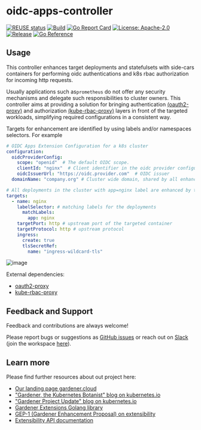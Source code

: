 # oidc-apps-controller

[![REUSE status](https://api.reuse.software/badge/github.com/gardener/oidc-apps-controller)](https://api.reuse.software/info/github.com/gardener/oidc-apps-controller)
[![Build](https://github.com/gardener/oidc-apps-controller/actions/workflows/non-release.yaml/badge.svg)](https://github.com/gardener/oidc-apps-controller/actions/workflows/non-release.yaml)
[![Go Report Card](https://goreportcard.com/badge/github.com/gardener/oidc-apps-controller)](https://goreportcard.com/report/github.com/gardener/oidc-apps-controller)
[![License: Apache-2.0](https://img.shields.io/badge/License-Apache--2.0-blue.svg)](LICENSE) [![Release](https://img.shields.io/github/v/release/gardener/oidc-apps-controller.svg?style=flat)](https://github.com/gardener/oidc-apps-controller) [![Go Reference](https://pkg.go.dev/badge/github.com/gardener/oidc-apps-controller.svg)](https://pkg.go.dev/github.com/gardener/oidc-apps-controller)

## Usage

This controller enhances target deployments and statefulsets with side-cars containers for performing oidc authentications and k8s rbac authorization for incoming http requests.

Usually applications such as`prometheus` do not offer any security mechanisms and delegate such responsibilities to cluster owners. This controller aims at providing a solution for bringing authentication [(oauth2-proxy)](https://github.com/oauth2-proxy/oauth2-proxy) and authorization [(kube-rbac-proxy)](https://github.com/brancz/kube-rbac-proxy)
layers in front of the targeted workloads, simplifying required configurations in a consistent way.

Targets for enhancement are identified by using labels and/or namespaces selectors.
For example

```yaml
# OIDC Apps Extension Configuration for a k8s cluster
configuration:
  oidcProviderConfig:
    scope: "openid"  # The default OIDC scope.
    clientId: "nginx"  # Client identifier in the oidc provider configuration.
    oidcIssuerUrl: "https://oidc.provider.com"  # OIDC issuer
  domainName: "company.org" # Cluster wide domain, shared by all enhanced targets

# All deployments in the cluster with app=nginx label are enhanced by the oidc-app-controller
targets:
  - name: nginx
    labelSelector: # matching labels for the deployments
      matchLabels:
        app: nginx
    targetPort: http # upstream port of the targeted container
    targetProtocol: http # upstream protocol
    ingress:
      create: true
      tlsSecretRef:
        name: "ingress-wildcard-tls"
```

![image](images/oauth2-rbac-proxy.png)

External dependencies:

- [oauth2-proxy](https://github.com/oauth2-proxy/oauth2-proxy)
- [kube-rbac-proxy](https://github.com/brancz/kube-rbac-proxy)

## Feedback and Support

Feedback and contributions are always welcome!

Please report bugs or suggestions as [GitHub issues](https://github.com/gardener/oidc-apps-controller/issues) or reach out on [Slack](https://gardener-cloud.slack.com/) (join the workspace [here](https://gardener.cloud/community/community-bio/)).

## Learn more

Please find further resources about out project here:

* [Our landing page gardener.cloud](https://gardener.cloud/)
* ["Gardener, the Kubernetes Botanist" blog on kubernetes.io](https://kubernetes.io/blog/2018/05/17/gardener/)
* ["Gardener Project Update" blog on kubernetes.io](https://kubernetes.io/blog/2019/12/02/gardener-project-update/)
* [Gardener Extensions Golang library](https://godoc.org/github.com/gardener/gardener/extensions/pkg)
* [GEP-1 (Gardener Enhancement Proposal) on extensibility](https://github.com/gardener/gardener/blob/master/docs/proposals/01-extensibility.md)
* [Extensibility API documentation](https://github.com/gardener/gardener/tree/master/docs/extensions)

